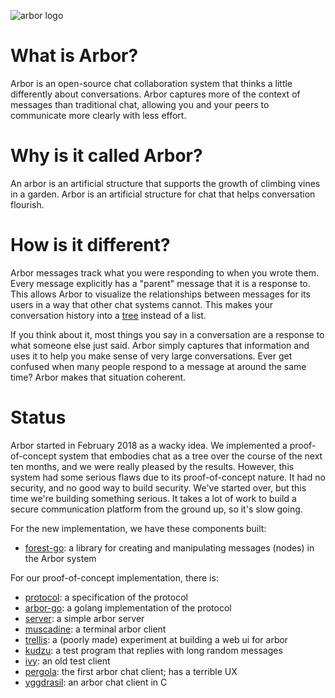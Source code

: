 ![arbor logo](https://git.sr.ht/~whereswaldon/forest-go/blob/master/img/arbor-logo.png)

# What is Arbor?

Arbor is an open-source chat collaboration system that thinks a little differently about conversations. Arbor captures more of the context of messages than traditional chat, allowing you and your peers to communicate more clearly with less effort.

# Why is it called Arbor?

An arbor is an artificial structure that supports the growth of climbing vines in a garden. Arbor is an artificial structure for chat that helps conversation flourish.

# How is it different?

Arbor messages track what you were responding to when you wrote them. Every message explicitly has a "parent" message that it is a response to. This allows Arbor to visualize the relationships between messages for its users in a way that other chat systems cannot. This makes your conversation history into a [tree](https://en.wikipedia.org/wiki/Tree_(data_structure)) instead of a list.

If you think about it, most things you say in a conversation are a response to what someone else just said. Arbor simply captures that information and uses it to help you make sense of very large conversations. Ever get confused when many people respond to a message at around the same time? Arbor makes that situation coherent.

# Status

Arbor started in February 2018 as a wacky idea. We implemented a proof-of-concept system that embodies chat as a tree over the course of the next ten months, and we were really pleased by the results. However, this system had some serious flaws due to its proof-of-concept nature. It had no security, and no good way to build security. We've started over, but this time we're building something serious. It takes a lot of work to build a secure communication platform from the ground up, so it's slow going.

For the new implementation, we have these components built:

- [forest-go](https://git.sr.ht/~whereswaldon/forest-go): a library for creating and manipulating messages (nodes) in the Arbor system

For our proof-of-concept implementation, there is:

- [protocol](https://github.com/arborchat/protocol): a specification of the protocol
- [arbor-go](https://github.com/arborchat/arbor-go): a golang implementation of the protocol
- [server](https://github.com/arborchat/server): a simple arbor server
- [muscadine](https://github.com/arborchat/muscadine): a terminal arbor client
- [trellis](https://git.sr.ht/~whereswaldon/trellis): a (poorly made) experiment at building a web ui for arbor
- [kudzu](https://github.com/arborchat/kudzu): a test program that replies with long random messages
- [ivy](https://github.com/arborchat/ivy): an old test client
- [pergola](https://github.com/arborchat/pergola): the first arbor chat client; has a terrible UX
- [yggdrasil](https://github.com/arborchat/yggdrasil): an arbor chat client in C
